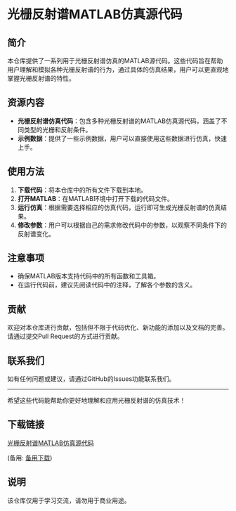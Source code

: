 # 光栅反射谱MATLAB仿真源代码

## 简介
本仓库提供了一系列用于光栅反射谱仿真的MATLAB源代码。这些代码旨在帮助用户理解和模拟各种光栅反射谱的行为，通过具体的仿真结果，用户可以更直观地掌握光栅反射谱的特性。

## 资源内容
- **光栅反射谱仿真代码**：包含多种光栅反射谱的MATLAB仿真源代码，涵盖了不同类型的光栅和反射条件。
- **示例数据**：提供了一些示例数据，用户可以直接使用这些数据进行仿真，快速上手。

## 使用方法
1. **下载代码**：将本仓库中的所有文件下载到本地。
2. **打开MATLAB**：在MATLAB环境中打开下载的代码文件。
3. **运行仿真**：根据需要选择相应的仿真代码，运行即可生成光栅反射谱的仿真结果。
4. **修改参数**：用户可以根据自己的需求修改代码中的参数，以观察不同条件下的反射谱变化。

## 注意事项
- 确保MATLAB版本支持代码中的所有函数和工具箱。
- 在运行代码前，建议先阅读代码中的注释，了解各个参数的含义。

## 贡献
欢迎对本仓库进行贡献，包括但不限于代码优化、新功能的添加以及文档的完善。请通过提交Pull Request的方式进行贡献。

## 联系我们
如有任何问题或建议，请通过GitHub的Issues功能联系我们。

---

希望这些代码能帮助你更好地理解和应用光栅反射谱的仿真技术！

## 下载链接
[光栅反射谱MATLAB仿真源代码](https://pan.quark.cn/s/51220c5db803) 

(备用: [备用下载](https://pan.baidu.com/s/1vaQPcsnFj26huemTSTdxag?pwd=1234))

## 说明

该仓库仅用于学习交流，请勿用于商业用途。

